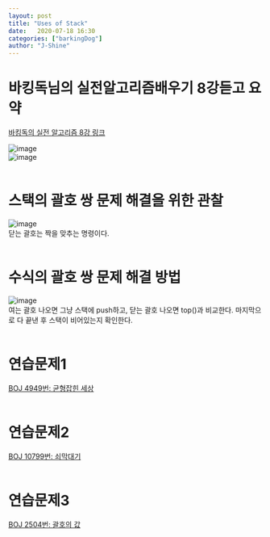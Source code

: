 ```yaml
---
layout: post
title: "Uses of Stack"
date:   2020-07-18 16:30
categories: ["barkingDog"]
author: "J-Shine"
---
```


# 바킹독님의 실전알고리즘배우기 8강듣고 요약
[바킹독의 실전 알고리즘 8강 링크](https://blog.encrypted.gg/936)   
 
![image](https://user-images.githubusercontent.com/61873510/87847566-3d1c1180-c914-11ea-9428-3a576a404172.png)<br>
![image](https://user-images.githubusercontent.com/61873510/87847571-4c02c400-c914-11ea-9b38-110bb7b5796b.png)<br><br>

# 스택의 괄호 쌍 문제 해결을 위한 관찰
![image](https://user-images.githubusercontent.com/61873510/87847877-2d053180-c916-11ea-87d3-747da06b5186.png)<br>
닫는 괄호는 짝을 맞추는 명령이다.<br><br>

# 수식의 괄호 쌍 문제 해결 방법
![image](https://user-images.githubusercontent.com/61873510/87847682-14e0e280-c915-11ea-938b-feec5e8d9c89.png)<br>
여는 괄호 나오면 그냥 스택에 push하고, 닫는 괄호 나오면 top()과 비교한다. 마지막으로 다 끝낸 후 스택이 비어있는지 확인한다.<br><br>

# 연습문제1
[BOJ 4949번: 균형잡힌 세상](https://j-shine.github.io//baekjoon-algorithm/2020/07/18/baekjoon-4949.html)<br><br>

# 연습문제2
[BOJ 10799번: 쇠막대기](https://j-shine.github.io//baekjoon-algorithm/2020/07/18/baekjoon-10799.html)<br><br>

# 연습문제3
[BOJ 2504번: 괄호의 값](https://j-shine.github.io//baekjoon-algorithm/2020/07/18/baekjoon-2504.html)<br><br>
